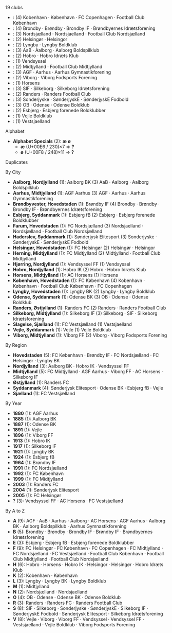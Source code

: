 19 clubs

-  : (4) Kobenhavn · København · FC Copenhagen · Football Club København
-  : (4) Brondby · Brøndby · Brondby IF · Brøndbyernes Idrætsforening
-  : (3) Nordsjælland · Nordsjaelland · Football Club Nordsjælland
-  : (2) Helsingør · Helsingor
-  : (2) Lyngby · Lyngby Boldklub
-  : (3) AaB · Aalborg · Aalborg Boldspilklub
-  : (2) Hobro · Hobro Idræts Klub
-  : (1) Vendsyssel
-  : (2) Midtjylland · Football Club Midtjylland
-  : (3) AGF · Aarhus · Aarhus Gymnastikforening
-  : (2) Viborg · Viborg Fodsports Forening
-  : (1) Horsens
-  : (3) SIF · Silkeborg · Silkeborg Idrætsforening
-  : (2) Randers · Randers Football Club
-  : (3) Sonderjyske · SønderjyskE · SønderjyskE Fodbold
-  : (3) OB · Odense · Odense Boldklub
-  : (2) Esbjerg · Esbjerg forenede Boldklubber
-  : (1) Vejle Boldklub
-  : (1) Vestsjaelland




Alphabet

- **Alphabet Specials** (2):  **æ**  **ø** 
  - **æ** (U+00E6 / 230)×7 ⇒ **?**
  - **ø** (U+00F8 / 248)×11 ⇒ **?**




Duplicates





By City

- **Aalborg, Nordjylland** (1): Aalborg BK  (3) AaB · Aalborg · Aalborg Boldspilklub
- **Aarhus, Midtjylland** (1): AGF Aarhus  (3) AGF · Aarhus · Aarhus Gymnastikforening
- **Brøndbyvester, Hovedstaden** (1): Brøndby IF  (4) Brondby · Brøndby · Brondby IF · Brøndbyernes Idrætsforening
- **Esbjerg, Syddanmark** (1): Esbjerg fB  (2) Esbjerg · Esbjerg forenede Boldklubber
- **Farum, Hovedstaden** (1): FC Nordsjælland  (3) Nordsjaelland · Nordsjælland · Football Club Nordsjælland
- **Haderslev, Syddanmark** (1): Sønderjysk Elitesport  (3) Sonderjyske · SønderjyskE · SønderjyskE Fodbold
- **Helsingør, Hovedstaden** (1): FC Helsingør  (2) Helsingør · Helsingor
- **Herning, Midtjylland** (1): FC Midtjylland  (2) Midtjylland · Football Club Midtjylland
- **Hjørring, Nordjylland** (1): Vendsyssel FF  (1) Vendsyssel
- **Hobro, Nordjylland** (1): Hobro IK  (2) Hobro · Hobro Idræts Klub
- **Horsens, Midtjylland** (1): AC Horsens  (1) Horsens
- **København, Hovedstaden** (1): FC København  (4) Kobenhavn · København · Football Club København · FC Copenhagen
- **Lyngby, Hovedstaden** (1): Lyngby BK  (2) Lyngby · Lyngby Boldklub
- **Odense, Syddanmark** (1): Odense BK  (3) OB · Odense · Odense Boldklub
- **Randers, Østjylland** (1): Randers FC  (2) Randers · Randers Football Club
- **Silkeborg, Midtjylland** (1): Silkeborg IF  (3) Silkeborg · SIF · Silkeborg Idrætsforening
- **Slagelse, Sjælland** (1): FC Vestsjælland  (1) Vestsjaelland
- **Vejle, Syddanmark** (1): Vejle  (1) Vejle Boldklub
- **Viborg, Midtjylland** (1): Viborg FF  (2) Viborg · Viborg Fodsports Forening




By Region

- **Hovedstaden** (5):   FC København · Brøndby IF · FC Nordsjælland · FC Helsingør · Lyngby BK
- **Nordjylland** (3):   Aalborg BK · Hobro IK · Vendsyssel FF
- **Midtjylland** (5):   FC Midtjylland · AGF Aarhus · Viborg FF · AC Horsens · Silkeborg IF
- **Østjylland** (1):   Randers FC
- **Syddanmark** (4):   Sønderjysk Elitesport · Odense BK · Esbjerg fB · Vejle
- **Sjælland** (1):   FC Vestsjælland




By Year

- **1880** (1):   AGF Aarhus
- **1885** (1):   Aalborg BK
- **1887** (1):   Odense BK
- **1891** (1):   Vejle
- **1896** (1):   Viborg FF
- **1913** (1):   Hobro IK
- **1917** (1):   Silkeborg IF
- **1921** (1):   Lyngby BK
- **1924** (1):   Esbjerg fB
- **1964** (1):   Brøndby IF
- **1991** (1):   FC Nordsjælland
- **1992** (1):   FC København
- **1999** (1):   FC Midtjylland
- **2003** (1):   Randers FC
- **2004** (1):   Sønderjysk Elitesport
- **2005** (1):   FC Helsingør
- ? (3):   Vendsyssel FF · AC Horsens · FC Vestsjælland






By A to Z

- **A** (9): AGF · AaB · Aarhus · Aalborg · AC Horsens · AGF Aarhus · Aalborg BK · Aalborg Boldspilklub · Aarhus Gymnastikforening
- **B** (5): Brondby · Brøndby · Brondby IF · Brøndby IF · Brøndbyernes Idrætsforening
- **E** (3): Esbjerg · Esbjerg fB · Esbjerg forenede Boldklubber
- **F** (9): FC Helsingør · FC København · FC Copenhagen · FC Midtjylland · FC Nordsjælland · FC Vestsjælland · Football Club København · Football Club Midtjylland · Football Club Nordsjælland
- **H** (6): Hobro · Horsens · Hobro IK · Helsingor · Helsingør · Hobro Idræts Klub
- **K** (2): Kobenhavn · København
- **L** (3): Lyngby · Lyngby BK · Lyngby Boldklub
- **M** (1): Midtjylland
- **N** (2): Nordsjælland · Nordsjaelland
- **O** (4): OB · Odense · Odense BK · Odense Boldklub
- **R** (3): Randers · Randers FC · Randers Football Club
- **S** (8): SIF · Silkeborg · Sonderjyske · SønderjyskE · Silkeborg IF · SønderjyskE Fodbold · Sønderjysk Elitesport · Silkeborg Idrætsforening
- **V** (8): Vejle · Viborg · Viborg FF · Vendsyssel · Vendsyssel FF · Vestsjaelland · Vejle Boldklub · Viborg Fodsports Forening




